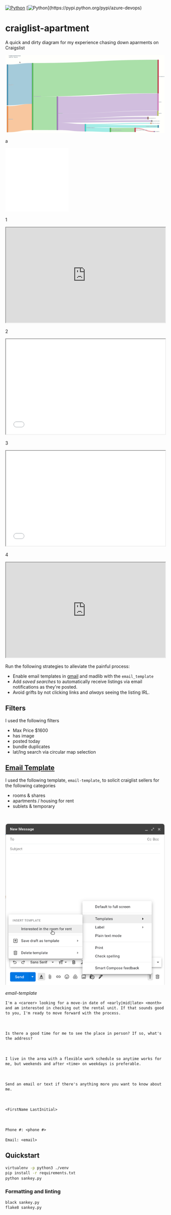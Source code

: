 [![Python](https://img.shields.io/badge/python-v3.8-blue)](https://pypi.python.org/pypi/azure-devops)
[![Python](https://img.shields.io/badge/build-passing-brightgreen")](https://pypi.python.org/pypi/azure-devops)

# craiglist-apartment

A quick and dirty diagram for my experience chasing down aparments on Craigslist


![Sankey gif](./assets/sankey.gif)

a

![A hack](./assets/test.svg)


1

<iframe
  src="https://codepen.io/team/codepen/embed/preview/PNaGbb"
  style="width:100%; height:300px;"
></iframe>

2

<iframe
  src="assets/sankey.gif"
  style="width:100%; height:300px;"
></iframe>

3

<iframe
  src="sankey.html"
  style="width:100%; height:300px;"
></iframe>

4

<iframe
  src="http://google.com"
  style="width:100%; height:300px;"
></iframe>


Run the following strategies to alleviate the painful process:
- Enable email templates in [gmail](https://support.google.com/a/users/answer/9308990?hl=en) and madlib with the `email_template`
- Add *saved searches* to automatically receive listings via email notifications as they're posted.
- Avoid grifts by not clicking links and *always* seeing the listing IRL.

## Filters

I used the following filters

- Max Price $1600
- has image
- posted today
- bundle duplicates
- lat/lng search via circular map selection

## [Email Template](https://support.google.com/a/users/answer/9308990?hl=en) 

I used the following template, `email-template`, to solicit craiglist sellers for the following categories

- rooms & shares
- apartments / housing for rent
- sublets & temporary

<br>

![Do this to speed up emails](./assets/google_template.png)

*email-template*
<br>

```
I'm a <career> looking for a move-in date of <early|mid|late> <month> and am interested in checking out the rental unit. If that sounds good to you, I'm ready to move forward with the process.



Is there a good time for me to see the place in person? If so, what's the address?



I live in the area with a flexible work schedule so anytime works for me, but weekends and after <time> on weekdays is preferable.



Send an email or text if there's anything more you want to know about me.



<FirstName LastInitial>



Phone #: <phone #>

Email: <email>
```



## Quickstart

```bash
virtualenv -p python3 ./venv
pip install -r requirements.txt
python sankey.py
```

### Formatting and linting
```
black sankey.py
flake8 sankey.py
```